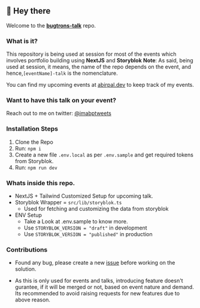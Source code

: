 ## 👋 Hey there
Welcome to the **[bugtrons-talk](https://bugtrons.co/connect)** repo.

### What is it?
This repository is being used at session for most of the events which involves portfolio building using **NextJS** and **Storyblok**
**Note**: As said, being used at session, it means, the name of the repo depends on the event, and hence,`[eventName]-talk` is the nomenclature.

You can find my upcoming events at [abirpal.dev](https://abirpal.dev) to keep track of my events. 

### Want to have this talk on your event?
Reach out to me on twitter: [@imabptweets](https://twitter.com/imabptweets)


### Installation Steps
1. Clone the Repo
2. Run: `npm i`
3. Create a new file `.env.local` as per `.env.sample` and get required tokens from Storyblok.
3. Run: `npm run dev`
### Whats inside this repo.

- NextJS + Tailwind Customized Setup for upcoming talk.
- Storyblok Wrapper = `src/lib/storyblok.ts`
    - Used for fetching and customizing the data from storyblok 
- ENV Setup
    - Take a Look at .env.sample to know more. 
    - Use `STORYBLOK_VERSION = "draft"` in development
    - Use `STORYBLOK_VERSION = "published"` in production

### Contributions
- Found any bug, please create a new [issue](https://github.com/imabp/bugtrons-talk/issues/new?assignees=&labels=bug&template=bug.md) before working on the solution.

- As this is only used for events and talks, introducing feature doesn't gurantee, if it will be merged or not, based on event nature and demand. 
Its recommended to avoid raising requests for new features  due to above reason.

